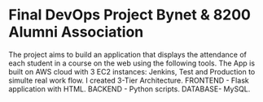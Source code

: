 # Final DevOps Project Bynet & 8200 Alumni Association
The project aims to build an application that displays the attendance of each student in a course on the web using the following tools.
The App is built on AWS cloud with 3 EC2 instances: Jenkins, Test and Production to simulte real work flow.
I created 3-Tier Architecture.
FRONTEND - Flask application with HTML.
BACKEND - Python scripts.
DATABASE- MySQL.

